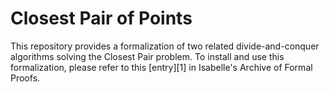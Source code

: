 # Closest Pair of Points

This repository provides a formalization of two related divide-and-conquer algorithms solving the Closest Pair problem.
To install and use this formalization, please refer to this [entry][1] in Isabelle's Archive of Formal Proofs.

[3]: https://www.isa-afp.org/entries/Closest_Pair_Points.html
